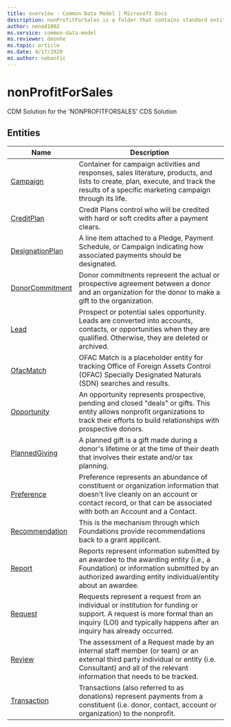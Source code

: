 ```yaml
---
title: overview - Common Data Model | Microsoft Docs
description: nonProfitForSales is a folder that contains standard entities related to the Common Data Model.
author: nenad1002
ms.service: common-data-model
ms.reviewer: deonhe
ms.topic: article
ms.date: 4/17/2020
ms.author: nebanfic
---
```


# nonProfitForSales

CDM Solution for the 'NONPROFITFORSALES' CDS Solution  

## Entities

|Name|Description|
|---|---|
|[Campaign](Campaign.md)|Container for campaign activities and responses, sales literature, products, and lists to create, plan, execute, and track the results of a specific marketing campaign through its life.|
|[CreditPlan](CreditPlan.md)|Credit Plans control who will be credited with hard or soft credits after a payment clears.|
|[DesignationPlan](DesignationPlan.md)|A line item attached to a Pledge, Payment Schedule, or Campaign indicating how associated payments should be designated.|
|[DonorCommitment](DonorCommitment.md)|Donor commitments represent the actual or prospective agreement between a donor and an organization for the donor to make a gift to the organization.|
|[Lead](Lead.md)|Prospect or potential sales opportunity. Leads are converted into accounts, contacts, or opportunities when they are qualified. Otherwise, they are deleted or archived.|
|[OfacMatch](OfacMatch.md)|OFAC Match is a placeholder entity for tracking Office of Foreign Assets Control (OFAC) Specially Designated Naturals (SDN) searches and results.|
|[Opportunity](Opportunity.md)|An opportunity represents prospective, pending and closed "deals" or gifts.  This entity allows nonprofit organizations to track their efforts to build relationships with prospective donors.|
|[PlannedGiving](PlannedGiving.md)|A planned gift is a gift made during a donor's lifetime or at the time of their death that involves their estate and/or tax planning.|
|[Preference](Preference.md)|Preference represents an abundance of constituent or organization information that doesn't live cleanly on an account or contact record, or that can be associated with both an Account and a Contact.|
|[Recommendation](Recommendation.md)|This is the mechanism through which Foundations provide recommendations back to a grant applicant.|
|[Report](Report.md)|Reports represent information submitted by an awardee to the awarding entity (i.e., a Foundation) or information submitted by an authorized awarding entity individual/entity about an awardee.|
|[Request](Request.md)|Requests represent a request from an individual or institution for funding or support. A request is more formal than an inquiry (LOI) and typically happens after an inquiry has already occurred.|
|[Review](Review.md)|The assessment of a Request made by an internal staff member (or team) or an external third party individual or entity (i.e. Consultant) and all of the relevant information that needs to be tracked.|
|[Transaction](Transaction.md)|Transactions (also referred to as donations) represent payments from a constituent (i.e. donor, contact, account or organization) to the nonprofit.|
